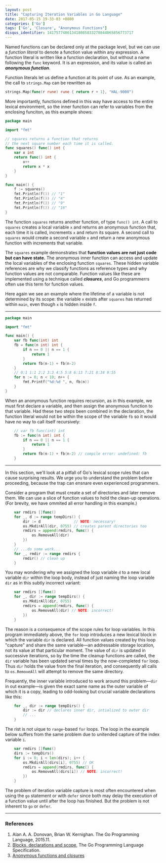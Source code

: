 ```yaml
---
layout: post
title: "Capturing Iteration Variables in Go Language"
date: 2017-05-15 19-33-03 +0800
categories: ['Go']
tags: ['Go', 'Closure', "Anonymous Functions"]
disqus_identifier: 141757748613418085833278844065856773717
---
```


Named functions can be declared only at the package level, but we can use a *function literal* to denote a function value within any expression. A function literal is written like a function declaration, but without a name following the `func` keyword. It is an expression, and its value is called an ***anonymous function***.

Function literals let us define a function at its point of use. As an example, the call to `strings.Map` can be rewritten as

```go
strings.Map(func(r rune) rune { return r + 1}, "HAL-9000")
```

More importantly, functions defined in this way have access to the entire lexical environment, so the inner function can refer to variables from the enclosing funciton, as this example shows:

```go
package main

import "fmt"

// squares returns a function that returns
// the next square number each time it is called.
func squares() func() int {
	var x int
	return func() int {
		x++
		return x * x
	}
}

func main() {
	f := squares()
	fmt.Println(f()) // "1"
	fmt.Println(f()) // "4"
	fmt.Println(f()) // "9"
	fmt.Println(f()) // "16"
}
```

The function `squares` returns another function, of type `func() int`. A call to `squares` creates a local variable `x` and returns an anonymous function that, each time it is called, increments `x` and return its square. A second call to `squares` would create a second variable `x` and return a new anonymous function with increments that variable.

The `squares` example demonstrates that **function values are not just code but can have state.** The anonymous inner function can access and update the local variables of the enclosing function `squares`. These hidden variable references are why we classify functions as reference types and why function values are not comparable. Function values like these are implemented using a technique called ***closures***, and Go programmerrs often use this term for function values.

Here again we see an example where the lifetime of a variable is not determined by its scope: the variable `x` exists after `squares` has returned within `main`, even though `x` is hidden inside `f`.

- - -

```go
package main

import "fmt"

func main() {
	var fb func(int) int
	fb = func(n int) int {
		if n == 0 || n == 1 {
			return 1
		}
		return fb(n-1) + fb(n-2)
	}
	// 0:1 1:1 2:2 3:3 4:5 5:8 6:13 7:21 8:34 9:55
	for n := 0; n < 10; n++ {
		fmt.Printf("%d:%d ", n, fb(n))
	}
}
```

When an anonymous function requires recursion, as in this example, we must first declare a variable, and then assign the anonymous function to that variable. Had these two steps been combined in the declaration, the function literal would not be within the scope of the variable `fb` so it would have no way to call itself recursively:

```go
	// var fb func(int) int
	fb := func(n int) int {
		if n == 0 || n == 1 {
			return 1
		}
		return fb(n-1) + fb(n-2) // compile error: undefined: fb
	}
```

- - -

In this section, we'll look at a pitfall of Go's lexical scope rules that can cause surprising results. We urge you to understand the problem before proceeding, because the trap can ensnare even experienced programmers.

Consider a program that must create a set of directories and later remove them. We can use a slice of function values to hold the clean-up operations. (For brevity, we have ommited all error handling in this example.)

```go
	var rmdirs []func()
	for _, d := range tempDirs() {
		dir := d               // NOTE: necessary!
		os.MkdirAll(dir, 0755) // creates parent directories too
		rmdirs = append(rmdirs, func() {
			os.RemoveAll(dir)
		})
	}
	// ...do some work...
	for _, rmdir := range rmdirs {
		rmdir() // clean up
	}
```

You may wondering why we assigned the loop variable `d` to a new local variable `dir` within the loop body, instead of just naming the loop variable `dir` as in this subtly incorrect variant:

```go
	var rmdirs []func()
	for _, dir := range tempDirs() {
		os.MkdirAll(dir, 0755)
		rmdirs = append(rmdirs, func() {
			os.RemoveAll(dir) // NOTE: incorrect!
		})
	}
```

The reason is a consequence of the scope rules for loop variables. In this program immediately above, the `for` loop introduces a new lexical block in which the variable `dir` is declared. All function values created by this loop "capture" and share the same variable—an addressable storage location, not its value at that particular moment. The value of `dir` is updated in successive iterations, so by the time the cleanup functions are called, the `dir` variable has been updated serval times by the now-completed `for` loop. Thus `dir` holds the value from the final iteration, and consequently all calls to `os.RemoveAll` will attempt to remove the same directory.

Frequently, the inner variable introduced to work around this problem—`dir` in out example—is given the exact same name as the outer variable of which it is a copy, leading to odd-looking but crucial variable declarations like this:

```go
	for _, dir := range tempDirs() {
		dir := dir // declares inner dir, intialized to outer dir
        // ...
	}
```

The rist is not uique to `range`-based `for` loops. The loop in the example below suffers from the same problem due to unitended capture of the index variable `i`.

```go
	var rmdirs []func()
	dirs := tempDirs()
	for i := 0; i < len(dirs); i++ {
		os.MkdirAll(dirs[i], 0755) // OK
		rmdirs = append(rmdirs, func() {
			os.RemoveAll(dirs[i]) // NOTE: incorrect!
		})
	}
```

The problem of iteration variable capture is most often encountered when using the `go` statement or with `defer` since both may delay the execution of a function value until after the loop has finished. But the problem is not inherent to `go` or `defer`.

- - -

### References

1. Alan A. A. Donovan, Brian W. Kernighan. The Go Programming Language, 2015.11.
1. [Blocks, declarations and scope](https://golang.org/ref/spec#Blocks), The Go Programming Language Specification.
1. [Anonymous functions and closures](/misc/2016/04/03/anonymous-functions-and-closures.html)
